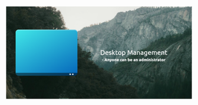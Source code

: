 [![Desktop Management Advertisment Image](https://raw.githubusercontent.com/deskmgr/.github/main/profile/assets/Desktop%20Management%20-%20Social%20Image.png)](https://github.com/deskmgr/app/)
